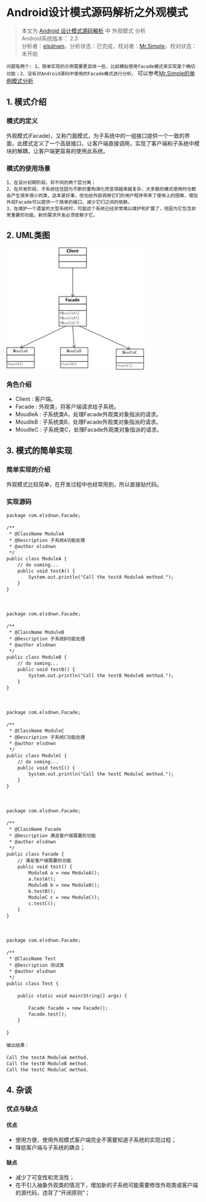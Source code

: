 Android设计模式源码解析之外观模式 
====================================
> 本文为 [Android 设计模式源码解析](https://github.com/simple-android-framework/android_design_patterns_analysis) 中 外观模式 分析  
> Android系统版本： 2.3         
> 分析者：[elsdnwn](https://github.com/elsdnwn)，分析状态：已完成，校对者：[Mr.Simple](https://github.com/bboyfeiyu)，校对状态：未开始   

`问题有两个: 1、简单实现的示例需要更具体一些，比如模拟使用facade模式来实现某个确切功能；2、没有对Android源码中使用的Facade模式进行分析。`    可以参考[Mr.Simple的单例模式分析](../../singleton/mr.simple)  


## 1. 模式介绍  
 
###  模式的定义
  外观模式(Facade)，又称门面模式，为子系统中的一组接口提供一个一致的界面，此模式定义了一个高层接口，让客户端直接调用，实现了客户端和子系统中模块的解耦，让客户端更容易的使用此系统。

### 模式的使用场景
	1、在设计初期阶段，将不同的两个层分离；
	2、在开发阶段，子系统往往因为不断的重构演化而变得越来越复杂，大多数的模式使用时也都会产生很多很小的类，这本是好事，但也给外部调用它们的用户程序带来了使用上的困难，增加外观Facade可以提供一个简单的接口，减少它们之间的依赖。
	3、在维护一个遗留的大型系统时，可能这个系统已经非常难以维护和扩展了，但因为它包含非常重要的功能，新的需求开发必须依赖于它。

## 2. UML类图
 ![url](images/facade-elsdnw-uml.png)

### 角色介绍
* Client : 客户端。
* Facade : 外观类，将客户端请求给子系统。
* MoudleA : 子系统类A，处理Facade外观类对象指派的请求。
* MoudleB : 子系统类B，处理Facade外观类对象指派的请求。
* MoudleC : 子系统类C，处理Facade外观类对象指派的请求。


## 3. 模式的简单实现
###  简单实现的介绍
外观模式比较简单，在开发过程中也经常用到，所以直接贴代码。

### 实现源码

```
package com.elsdnwn.Facade;

/**
 * @ClassName ModuleA
 * @Description 子系统A功能处理 
 * @author elsdnwn
 */
public class ModuleA {
	// do soming...
	public void testA() {
		System.out.println("Call the testA ModuleA method.");
	}
}



package com.elsdnwn.Facade;

/**
 * @ClassName ModuleB
 * @Description 子系统B功能处理 
 * @author elsdnwn
 */
public class ModuleB {
	// do soming...
	public void testB() {
		System.out.println("Call the testB ModuleB method.");
	}
}



package com.elsdnwn.Facade;

/**
 * @ClassName ModuleC
 * @Description 子系统C功能处理 
 * @author elsdnwn
 */
public class ModuleC {
	// do soming...
	public void testC() {
		System.out.println("Call the testC ModuleC method.");
	}
}



package com.elsdnwn.Facade;

/**
 * @ClassName Facade
 * @Description 满足客户端需要的功能
 * @author elsdnwn
 */
public class Facade {
	// 满足客户端需要的功能
	public void test() {
		ModuleA a = new ModuleA();
		a.testA();
		ModuleB b = new ModuleB();
		b.testB();
		ModuleC c = new ModuleC();
		c.testC();
	}
}



package com.elsdnwn.Facade;

/**
 * @ClassName Test
 * @Description 测试类
 * @author elsdnwn
 */
public class Test {

	public static void main(String[] args) {

		Facade facade = new Facade();
		facade.test();
	}

}

输出结果：

Call the testA ModuleA method.
Call the testB ModuleB method.
Call the testC ModuleC method.

``` 


## 4. 杂谈
### 优点与缺点
#### 优点  
* 使用方便，使用外观模式客户端完全不需要知道子系统的实现过程；
* 降低客户端与子系统的耦合；

#### 缺点 
* 减少了可变性和灵活性；
* 在不引入抽象外观类的情况下，增加新的子系统可能需要修改外观类或客户端的源代码，违背了“开闭原则”；



